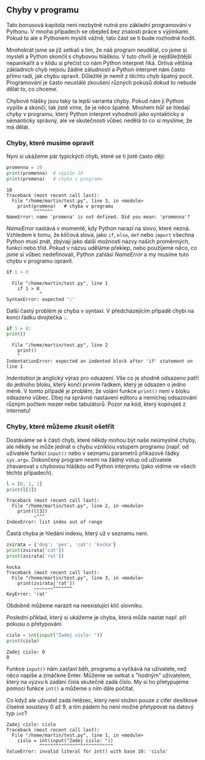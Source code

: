## Chyby v programu

Tato bonusová kapitola není nezbytně nutná pro základní programování v Pythonu. V mnoha případech se obejdeš bez znalosti práce s výjimkami. Pokud to ale s Pythonem myslíš vážně, tato část se ti bude rozhodně hodit.

Mnohokrát jsme se již setkali s tím, že náš program neudělal, co jsme si mysleli a Python skončil s chybovou hláškou. V tuto chvíli je nejdůležitější nepanikařit a v klidu si přečíst co nám Python interpret říká. Drtivá většina základních chyb nejsou žádné záludnosti a Python interpret nám často přímo radí, jak chybu opravit. Důležité je nemít z těchto chyb špatný pocit. Programování je často neustálé zkoušení různých pokusů dokud to nebude dělat to, co chceme.

Chybové hlášky jsou taky ta lepší varianta chyby. Pokud nám ji Python vypíše a skončí, tak jistě víme, že je něco špatně. Mnohem hůř se hledají chyby v programu, který Python interpret vyhodnotí jako syntakticky a sémanticky správný, ale ve skutečnosti vůbec nedělá to co si myslíme, že má dělat.

### Chyby, které musíme opravit
Nyní si ukážeme pár typických chyb, které se ti jistě často dějí:
```py
promenna = 10
print(promenna)  # vypíše 10
print(promena)   # chyba v programu
```

```shell
10
Traceback (most recent call last):
  File "/home/martin/test.py", line 3, in <module>
    print(promena)   # chyba v programu
          ^^^^^^^
NameError: name 'promena' is not defined. Did you mean: 'promenna'?
```

_NameError_ nastává v momentě, kdy Python narazí na slovo, které nezná. Vzhledem k tomu, že klíčová slova, jako `if`, `else`, `def` nebo `import` všechna Python musí znát, zbývají jako další možnosti názvy našich proměnných, funkcí nebo tříd. Pokud v názvu uděláme překlep, nebo použijeme něco, co jsme si vůbec nedefinovali, Python zahlásí _NameError_ a my musíme tuto chybu v programu opravit.

```py
if 1 > 0
```

```shell
  File "/home/martin/test.py", line 1
    if 1 > 0
            ^
SyntaxError: expected ':'
```
Další častý problém je chyba v syntaxi. V předcházejícím případě chybí na konci řádku dvojtečka `:`.


```py
if 1 > 0:
print()
```

```shell
  File "/home/martin/test.py", line 2
    print()
    ^
IndentationError: expected an indented block after 'if' statement on line 1
```

_Indentation_ je anglický výraz pro odsazení. Vše co je shodně odsazeno patří do jednoho bloku, který končí prvním řádkem, který je odsazen o jedno méně. V tomto případě je problém, že volání funkce `print()` není v bloku odsazeno vůbec. Dbej na správné nastavení editoru a nemíchej odsazování různým počtem mezer nebo tabulátorů. Pozor na kód, který kopíruješ z internetu!


### Chyby, které můžeme zkusit ošetřit
Dostáváme se k části chyb, které někdy mohou být naše neúmyslné chyby, ale někdy se může jednat o chybu vzniklou vstupem programu (např. od uživatele funkcí `input()` nebo v seznamu parametrů příkazové řádky `sys.argv`. Dokončený program nesmí na žádný vstup od uživatele zhavarovat s chybovou hláškou od Python interpretu (jako vidíme ve všech těchto případech).

```py
l = [0, 1, 2]
print(l[3])
```

```shell
Traceback (most recent call last):
  File "/home/martin/test.py", line 2, in <module>
    print(l[3])
          ~^^^
IndexError: list index out of range
```

Častá chyba je hledání indexu, který už v seznamu není.

```py
zvirata = {'dog': 'pes', 'cat': 'kocka'}
print(zvirata['cat'])
print(zvirata['rat'])
```

```shell
kocka
Traceback (most recent call last):
  File "/home/martin/test.py", line 3, in <module>
    print(zvirata['rat'])
          ~~~~~~~^^^^^^^
KeyError: 'rat'
```

Obdobně můžeme narazit na neexistující klíč slovníku.

Poslední příklad, který si ukážeme je chyba, která může nastat např. při pokusu o přetypování.
```py
cislo = int(input("Zadej cislo: "))
print(cislo)
```

```shell
Zadej cislo: 0
0
```
Funkce `input()` nám zastaví běh, programu a vyčkává na uživatele, než něco napíše a zmáčkne Enter. Můžeme se setkat s "hodným" uživatelem, který na výzvu k zadání čísla skutečně zadá číslo. My si ho přetypujeme pomocí funkce `int()` a můžeme s ním dále počítat.

Co když ale uživatel zadá řetězec, který není složen pouze z cifer desítkové číselné soustavy 0 až 9, a tím pádem ho není možné přetypovat na datový typ `int`?
```shell
Zadej cislo: cislo
Traceback (most recent call last):
  File "/home/martin/test.py", line 1, in <module>
    cislo = int(input("Zadej cislo: "))
            ^^^^^^^^^^^^^^^^^^^^^^^^^^^
ValueError: invalid literal for int() with base 10: 'cislo'
```
